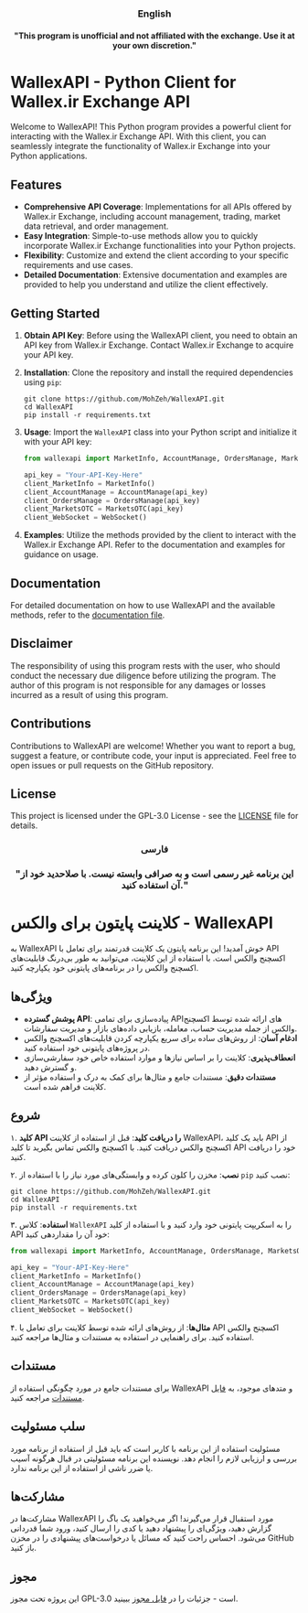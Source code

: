 ### <p align="center"> English

#### <p align="center"> "This program is unofficial and not affiliated with the exchange. Use it at your own discretion."


# WallexAPI - Python Client for Wallex.ir Exchange API

Welcome to WallexAPI! This Python program provides a powerful client for interacting with the Wallex.ir Exchange API. With this client, you can seamlessly integrate the functionality of Wallex.ir Exchange into your Python applications.

## Features

- **Comprehensive API Coverage**: Implementations for all APIs offered by Wallex.ir Exchange, including account management, trading, market data retrieval, and order management.
- **Easy Integration**: Simple-to-use methods allow you to quickly incorporate Wallex.ir Exchange functionalities into your Python projects.
- **Flexibility**: Customize and extend the client according to your specific requirements and use cases.
- **Detailed Documentation**: Extensive documentation and examples are provided to help you understand and utilize the client effectively.

## Getting Started

1. **Obtain API Key**: Before using the WallexAPI client, you need to obtain an API key from Wallex.ir Exchange. Contact Wallex.ir Exchange to acquire your API key.
2. **Installation**: Clone the repository and install the required dependencies using `pip`:

   ```
   git clone https://github.com/MohZeh/WallexAPI.git
   cd WallexAPI
   pip install -r requirements.txt
   ```

3. **Usage**: Import the `WallexAPI` class into your Python script and initialize it with your API key:

   ```python
   from wallexapi import MarketInfo, AccountManage, OrdersManage, MarketsOTC, WebSocket

   api_key = "Your-API-Key-Here"
   client_MarketInfo = MarketInfo()
   client_AccountManage = AccountManage(api_key)
   client_OrdersManage = OrdersManage(api_key)
   client_MarketsOTC = MarketsOTC(api_key)
   client_WebSocket = WebSocket()
   
   ```

4. **Examples**: Utilize the methods provided by the client to interact with the Wallex.ir Exchange API. Refer to the documentation and examples for guidance on usage.

## Documentation

For detailed documentation on how to use WallexAPI and the available methods, refer to the [documentation file](./docs/).

## Disclaimer

The responsibility of using this program rests with the user, who should conduct the necessary due diligence before utilizing the program. The author of this program is not responsible for any damages or losses incurred as a result of using this program.

## Contributions

Contributions to WallexAPI are welcome! Whether you want to report a bug, suggest a feature, or contribute code, your input is appreciated. Feel free to open issues or pull requests on the GitHub repository.

## License

This project is licensed under the GPL-3.0 License - see the [LICENSE](./LICENSE.bib) file for details.

###

### 
 ###  <p align="center"> فارسی
 ###  <p align="center"> "این برنامه غیر رسمی است و به صرافی وابسته نیست. با صلاحدید خود از آن استفاده کنید."
 # کلاینت پایتون برای والکس - WallexAPI

به WallexAPI خوش آمدید! این برنامه پایتون یک کلاینت قدرتمند برای تعامل با API اکسچنج والکس است. با استفاده از این کلاینت، می‌توانید به طور بی‌درنگ قابلیت‌های اکسچنج والکس را در برنامه‌های پایتونی خود یکپارچه کنید.

## ویژگی‌ها

- **پوشش گسترده API**: پیاده‌سازی برای تمامی API‌های ارائه شده توسط اکسچنج والکس از جمله مدیریت حساب، معامله، بازیابی داده‌های بازار و مدیریت سفارشات.
- **ادغام آسان**: از روش‌های ساده برای سریع یکپارچه کردن قابلیت‌های اکسچنج والکس در پروژه‌های پایتونی خود استفاده کنید.
- **انعطاف‌پذیری**: کلاینت را بر اساس نیازها و موارد استفاده خاص خود سفارشی‌سازی و گسترش دهید.
- **مستندات دقیق**: مستندات جامع و مثال‌ها برای کمک به درک و استفاده مؤثر از کلاینت فراهم شده است.

## شروع

۱. **کلید API را دریافت کلید**: قبل از استفاده از کلاینت WallexAPI، باید یک کلید API از اکسچنج والکس دریافت کنید. با اکسچنج والکس تماس بگیرید تا کلید API خود را دریافت کنید.

۲. **نصب**: مخزن را کلون کرده و وابستگی‌های مورد نیاز را با استفاده از `pip` نصب کنید:

   ```
   git clone https://github.com/MohZeh/WallexAPI.git
   cd WallexAPI
   pip install -r requirements.txt
   ```

۳. **استفاده**: کلاس `WallexAPI` را به اسکریپت پایتونی خود وارد کنید و با استفاده از کلید API خود آن را مقداردهی کنید:

   ```python
   from wallexapi import MarketInfo, AccountManage, OrdersManage, MarketsOTC, WebSocket

   api_key = "Your-API-Key-Here"
   client_MarketInfo = MarketInfo()
   client_AccountManage = AccountManage(api_key)
   client_OrdersManage = OrdersManage(api_key)
   client_MarketsOTC = MarketsOTC(api_key)
   client_WebSocket = WebSocket()
   ```

۴. **مثال‌ها**: از روش‌های ارائه شده توسط کلاینت برای تعامل با API اکسچنج والکس استفاده کنید. برای راهنمایی در استفاده به مستندات و مثال‌ها مراجعه کنید.

## مستندات

برای مستندات جامع در مورد چگونگی استفاده از WallexAPI و متدهای موجود، به [فایل مستندات](./docs/) مراجعه کنید.

## سلب مسئولیت

مسئولیت استفاده از این برنامه با کاربر است که باید قبل از استفاده از برنامه مورد بررسی و ارزیابی لازم را انجام دهد. نویسنده این برنامه مسئولیتی در قبال هرگونه آسیب یا ضرر ناشی از استفاده از این برنامه ندارد.

## مشارکت‌ها

مشارکت‌ها در WallexAPI مورد استقبال قرار می‌گیرند! اگر می‌خواهید یک باگ را گزارش دهید، ویژگی‌ای را پیشنهاد دهید یا کدی را ارسال کنید، ورود شما قدردانی می‌شود. احساس راحت کنید که مسائل یا درخواست‌های پیشنهادی را در مخزن GitHub باز کنید.

## مجوز

این پروژه تحت مجوز GPL-3.0 است - جزئیات را در [فایل مجوز](./LICENSE.bib) ببینید.

